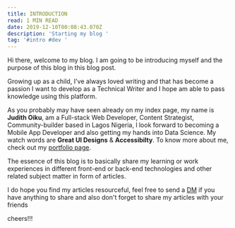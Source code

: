 ```yaml
---
title: INTRODUCTION
read: 1 MIN READ
date: 2019-12-10T00:08:43.070Z
description: 'Starting my blog '
tag: '#intro #dev '
---
```

Hi there, welcome to my blog. I am going to be introducing myself and the purpose of this blog in this blog post.

Growing up as a child, I've always loved writing and that has become a passion I want to develop as a Technical Writer and I hope am able to pass knowledge using this platform.

As you probably may have seen already on my index page, my name is **Judith Oiku**, am a Full-stack Web Developer, Content Strategist, Community-builder based in Lagos Nigeria, l look forward to becoming a Mobile App Developer and also getting my hands into Data Science. My watch words are **Great UI Designs** & **Accessibilty**. To know more about me, check out my  [portfolio page](https://judyblogbeta.netlify.com/about).

The essence of this blog is to basically share my learning or work experiences in different  front-end or back-end technologies and other related subject matter in form of articles.

I do hope you find my articles resourceful, feel free to send a [DM](https://www.twitter.com/OseJudith) if you have anything to share and also don't forget to share my articles with your friends 

cheers!!!



